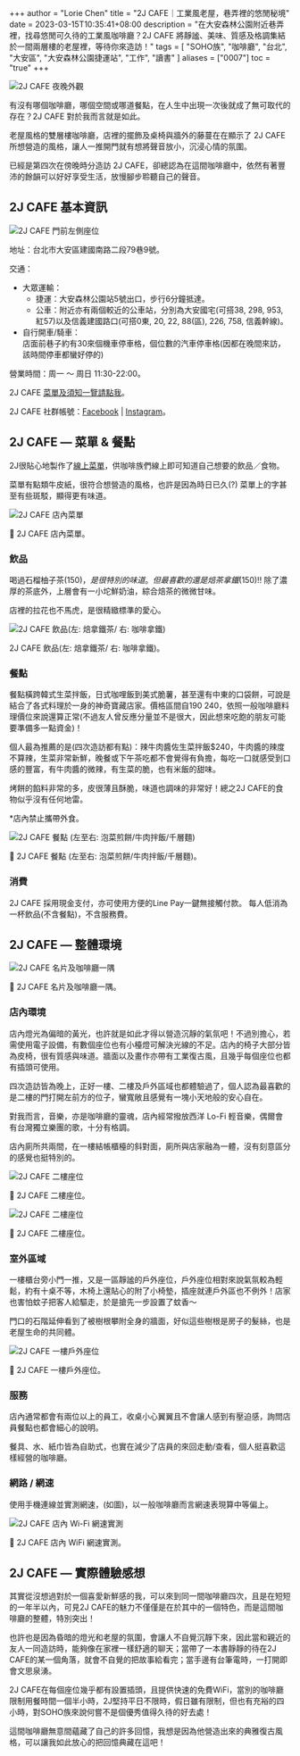 +++
author = "Lorie Chen"
title = "2J CAFE｜工業風老屋，巷弄裡的悠閒秘境"
date = 2023-03-15T10:35:41+08:00
description = "在大安森林公園附近巷弄裡，找尋悠閒可久待的工業風咖啡廳？2J CAFE 將靜謐、美味、質感及格調集結於一間兩層樓的老屋裡，等待你來造訪！"
tags = [
    "SOHO族",
    "咖啡廳",
    "台北",
    "大安區",
    "大安森林公園捷運站",
    "工作",
    "讀書"
]
aliases = ["0007"]
toc = "true"
+++

<img src="1.jpg" alt="2J CAFE 夜晚外觀" lazyload />

有沒有哪個咖啡廳，哪個空間或哪道餐點，在人生中出現一次後就成了無可取代的存在？2J CAFE 對於我而言就是如此。

老屋風格的雙層樓咖啡廳，店裡的擺飾及桌椅與牆外的藤蔓在在顯示了 2J CAFE 所想營造的風格，讓人一推開門就有想將聲音放小，沉浸心情的氛圍。

已經是第四次在傍晚時分造訪 2J CAFE，卻總認為在這間咖啡廳中，依然有著豐沛的餘韻可以好好享受生活，放慢腳步聆聽自己的聲音。

## 2J CAFE 基本資訊

<img src="2.jpg" alt="2J CAFE 門前左側座位" lazyload />

地址：台北市大安區建國南路二段79巷9號。

交通：
- 大眾運輸：
    - 捷運：大安森林公園站5號出口，步行6分鐘抵達。
    - 公車：附近亦有兩個較近的公車站，分別為大安國宅(可搭38, 298, 953, 紅57)以及信義建國路口(可搭0東, 20, 22, 88(區), 226, 758, 信義幹線)。
- 自行開車/騎車：\
店面前巷子約有30來個機車停車格，個位數的汽車停車格(因都在晚間來訪，該時間停車都蠻好停的)

營業時間：周一 ～ 周日 11:30-22:00。

2J CAFE [菜單及須知一覽請點我](https://linktr.ee/2jcafe)。

2J CAFE 社群帳號：[Facebook](https://www.facebook.com/2jcafe) | [Instagram](https://www.instagram.com/2jcafe/)。

## 2J CAFE — 菜單 & 餐點

2J很貼心地製作了[線上菜單](https://drive.google.com/file/d/1T8p7roACgJOLI2zAt06Bjh3D2HhrcpwD/view)，供咖啡族們線上即可知道自己想要的飲品／食物。

菜單有點類牛皮紙，很符合想營造的風格，也許是因為時日已久(?) 菜單上的字甚至有些斑駁，顯得更有味道。

<img src="3.jpg" alt="2J CAFE 店內菜單" lazyload />

🔺 2J CAFE 店內菜單。

### 飲品

喝過石榴柚子茶($150)，是很特別的味道。但最喜歡的還是焙茶拿鐵($150)!! 除了濃厚的茶底外，上層會有一小坨鮮奶油，綜合焙茶的微微甘味。

店裡的拉花也不馬虎，是很精緻標準的愛心。

<img src="4.jpg" alt="2J CAFE 飲品(左: 焙拿鐵茶/ 右: 咖啡拿鐵)" lazyload />

2J CAFE 飲品(左: 焙拿鐵茶/ 右: 咖啡拿鐵)。

### 餐點

餐點橫跨韓式生菜拌飯，日式咖哩飯到美式脆薯，甚至還有中東的口袋餅，可說是結合了各式料理於一身的神奇寶藏店家。價格區間自$190~$240，依照一般咖啡廳料理價位來說還算正常(不過友人曾反應分量並不是很大，因此想來吃飽的朋友可能要準備多一點資金)！

個人最為推薦的是(四次造訪都有點)：辣牛肉醬佐生菜拌飯$240，牛肉醬的辣度不算辣，生菜非常新鮮，晚餐或下午茶吃都不會覺得有負擔，每吃一口就感受到口感的豐富，有牛肉醬的微辣，有生菜的脆，也有米飯的甜味。

烤餅的餡料非常的多，皮很薄且酥脆，味道也調味的非常好！總之2J CAFE的食物似乎沒有任何地雷。

*店內禁止攜帶外食。

<img src="5.jpg" alt="2J CAFE 餐點 (左至右: 泡菜煎餅/牛肉拌飯/千層麵)" lazyload />

🔺 2J CAFE 餐點 (左至右: 泡菜煎餅/牛肉拌飯/千層麵)。

### 消費

2J CAFE 採用現金支付，亦可使用方便的Line Pay一鍵無接觸付款。
每人低消為一杯飲品(不含餐點)，不含服務費。

## 2J CAFE — 整體環境

<img src="6.jpg" alt="2J CAFE 名片及咖啡廳一隅" lazyload />

🔺 2J CAFE 名片及咖啡廳一隅。

### 店內環境

店內燈光為偏暗的黃光，也許就是如此才得以營造沉靜的氣氛吧！不過別擔心，若需使用電子設備，有數個座位也有小檯燈可解決光線的不足。店內的椅子大部分皆為皮椅，很有質感與味道。牆面以及畫作亦帶有工業復古風，且幾乎每個座位也都有插頭可使用。

四次造訪皆為晚上，正好一樓、二樓及戶外區域也都體驗過了，個人認為最喜歡的是二樓的門打開左前方的位子，蠻寬敞且感覺有一塊小天地般的安心自在。

對我而言，音樂，亦是咖啡廳的靈魂，店內經常撥放西洋 Lo-Fi 輕音樂，偶爾會有台灣獨立樂團的歌，十分有格調。

店內廁所共兩間，在一樓結帳櫃檯的斜對面，廁所與店家融為一體，沒有刻意區分的感覺也挺特別的。

<img src="7.jpg" alt="2J CAFE 二樓座位" lazyload />

🔺 2J CAFE 二樓座位。

<img src="8.jpg" alt="2J CAFE 二樓座位" lazyload />

🔺 2J CAFE 二樓座位。

### 室外區域

一樓櫃台旁小門一推，又是一區靜謐的戶外座位，戶外座位相對來說氣氛較為輕鬆，約有十桌不等，木椅上還貼心的附了小椅墊，插座就連戶外區也不例外！店家也害怕蚊子把客人給驅走，於是搶先一步設置了蚊香～

門口的石階延伸看到了被樹根攀附全身的牆面，好似這些樹根是房子的髮絲，也是老屋生命的共同體。

<img src="9.jpg" alt="2J CAFE 一樓戶外座位" lazyload />

🔺 2J CAFE 一樓戶外座位。

### 服務

店內通常都會有兩位以上的員工，收桌小心翼翼且不會讓人感到有壓迫感，詢問店員餐點也都會細心的說明。

餐具、水、紙巾皆為自助式，也實在減少了店員的來回走動/查看，個人挺喜歡這樣經營的咖啡廳。

### 網路 / 網速

使用手機連線並實測網速，(如圖)，以一般咖啡廳而言網速表現算中等偏上。

<img src="10.png" alt=" 2J CAFE 店內 Wi-Fi 網速實測" lazyload />

🔺  2J CAFE 店內 WiFi 網速實測。

## 2J CAFE — 實際體驗感想

其實從沒想過對於一個喜愛新鮮感的我，可以來到同一間咖啡廳四次，且是在短短的一年半以內，可見2J CAFE的魅力不僅僅是在於其中的一個特色，而是這間咖啡廳的整體，特別突出！

也許也是因為昏暗的燈光和老屋的氛圍，會讓人不自覺沉靜下來，因此當和親近的友人一同造訪時，能夠像在家裡一樣舒適的聊天；當帶了一本書靜靜的待在2J CAFE的某一個角落，就會不自覺的把故事給看完；當手邊有台筆電時，一打開即會文思泉湧。

2J CAFE在每個座位幾乎都有設置插頭，且提供快速的免費WiFi，當別的咖啡廳限制用餐時間一個半小時，2J堅持平日不限時，假日雖有限制，但也有充裕的四小時，對SOHO族來說何嘗不是個優秀值得久待的好去處！

這間咖啡廳無意間蘊藏了自己的許多回憶，我想是因為他營造出來的典雅復古風格，可以讓我如此放心的把回憶典藏在這吧！